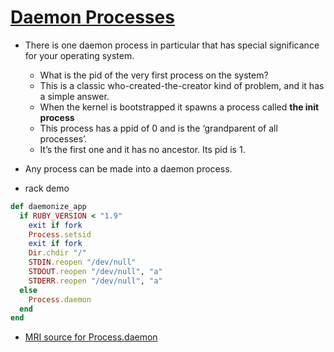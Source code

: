 # [Daemon Processes](https://workingwithruby.com/wwup/daemons/)

+ There is one daemon process in particular that has special significance for your operating system.
    + What is the pid of the very first process on the system?
    + This is a classic who-created-the-creator kind of problem, and it has a simple answer.
    + When the kernel is bootstrapped it spawns a process called **the init process**
    + This process has a ppid of 0 and is the ‘grandparent of all processes’.
    + It’s the first one and it has no ancestor. Its pid is 1.

+ Any process can be made into a daemon process.

+ rack demo
```ruby
def daemonize_app
  if RUBY_VERSION < "1.9"
    exit if fork
    Process.setsid
    exit if fork
    Dir.chdir "/"
    STDIN.reopen "/dev/null"
    STDOUT.reopen "/dev/null", "a"
    STDERR.reopen "/dev/null", "a"
  else
    Process.daemon
  end
end
```

+ [MRI source for Process.daemon](https://github.com/ruby/ruby/blob/c852d76f46a68e28200f0c3f68c8c67879e79c86/process.c#L4817-4860)





